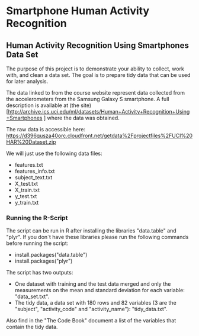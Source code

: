 Smartphone Human Activity Recognition
=====================================

Human Activity Recognition Using Smartphones Data Set
-----------------------------------------------------

The purpose of this project is to demonstrate your ability to collect, work with, and clean a data set. The goal is to prepare tidy data that can be used for later analysis. 

The data linked to from the course website represent data collected from the accelerometers from the Samsung Galaxy S smartphone. A full description is available at (the site)[http://archive.ics.uci.edu/ml/datasets/Human+Activity+Recognition+Using+Smartphones ] where the data was obtained.



The raw data is accessible here: https://d396qusza40orc.cloudfront.net/getdata%2Fprojectfiles%2FUCI%20HAR%20Dataset.zip 

We will just use the following data files: 
- features.txt
- features_info.txt
- subject_text.txt
- X_test.txt
- X_train.txt
- y_test.txt
- y_train.txt

### Running the R-Script
The script can be run in R after installing the libraries "data.table" and "plyr". If you don´t have these libraries please run the following commands before running the script:
- install.packages("data.table")
- install.packages("plyr")

The script has two outputs:
- One dataset with training and the test data merged and only the measurements on the mean and standard deviation for each variable: "data_set.txt".
- The tidy data, a data set with 180 rows and 82 variables (3 are the "subject", "activity_code" and "activity_name"): "tidy_data.txt".

Also find in the "The Code Book" document a list of the variables that contain the tidy data.
